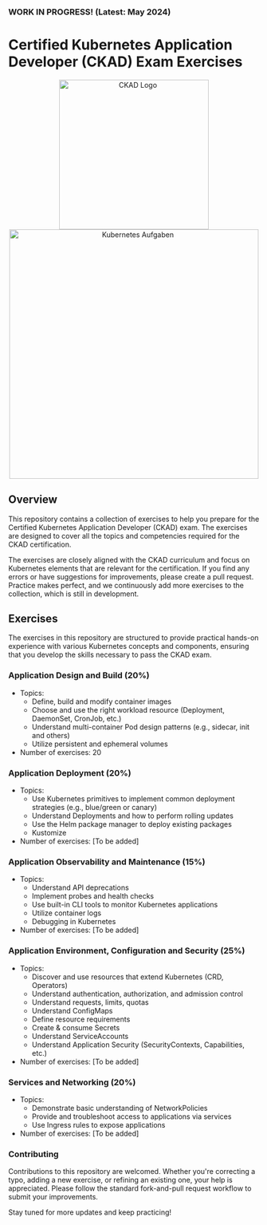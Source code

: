 ### WORK IN PROGRESS! (Latest: May 2024)

# Certified Kubernetes Application Developer (CKAD) Exam Exercises
<p align="center">
  <img src="https://training.linuxfoundation.org/wp-content/uploads/2019/03/kubernetes-ckad-color-300x294.png" alt="CKAD Logo" width="300" height="300">
  <img src="https://github.com/jjarndt/ckad-practice/blob/master/blob/k8s-training.png" alt="Kubernetes Aufgaben" width="500" style="height: auto;">
</p>

## Overview

This repository contains a collection of exercises to help you prepare for the Certified Kubernetes Application Developer (CKAD) exam. The exercises are designed to cover all the topics and competencies required for the CKAD certification.

The exercises are closely aligned with the CKAD curriculum and focus on Kubernetes elements that are relevant for the certification. If you find any errors or have suggestions for improvements, please create a pull request. Practice makes perfect, and we continuously add more exercises to the collection, which is still in development.

## Exercises

The exercises in this repository are structured to provide practical hands-on experience with various Kubernetes concepts and components, ensuring that you develop the skills necessary to pass the CKAD exam.

### Application Design and Build (20%)
- Topics:
    - Define, build and modify container images
    - Choose and use the right workload resource (Deployment, DaemonSet, CronJob, etc.)
    - Understand multi-container Pod design patterns (e.g., sidecar, init and others)
    - Utilize persistent and ephemeral volumes
- Number of exercises: 20

### Application Deployment (20%)
- Topics:
    - Use Kubernetes primitives to implement common deployment strategies (e.g., blue/green or canary)
    - Understand Deployments and how to perform rolling updates
    - Use the Helm package manager to deploy existing packages
    - Kustomize
- Number of exercises: [To be added]

### Application Observability and Maintenance (15%)
- Topics:
    - Understand API deprecations
    - Implement probes and health checks
    - Use built-in CLI tools to monitor Kubernetes applications
    - Utilize container logs
    - Debugging in Kubernetes
- Number of exercises: [To be added]

### Application Environment, Configuration and Security (25%)
- Topics:
    - Discover and use resources that extend Kubernetes (CRD, Operators)
    - Understand authentication, authorization, and admission control
    - Understand requests, limits, quotas
    - Understand ConfigMaps
    - Define resource requirements
    - Create & consume Secrets
    - Understand ServiceAccounts
    - Understand Application Security (SecurityContexts, Capabilities, etc.)
- Number of exercises: [To be added]

### Services and Networking (20%)
- Topics:
    - Demonstrate basic understanding of NetworkPolicies
    - Provide and troubleshoot access to applications via services
    - Use Ingress rules to expose applications
- Number of exercises: [To be added]

### Contributing

Contributions to this repository are welcomed. Whether you're correcting a typo, adding a new exercise, or refining an existing one, your help is appreciated. Please follow the standard fork-and-pull request workflow to submit your improvements.

Stay tuned for more updates and keep practicing!
